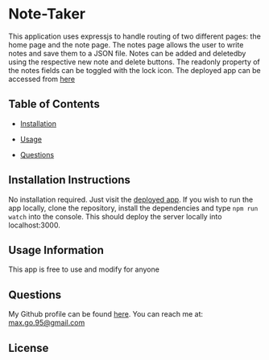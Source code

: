# Note-Taker



This application uses expressjs to handle routing of two different pages: the home page and the note page. The notes page allows the user to write notes and save them to a JSON file. Notes can be added and deletedby using the respective new note and delete buttons. The readonly property of the notes fields can be toggled with the lock icon.
The deployed app can be accessed from [here](https://dashboard.heroku.com/apps/note-taker-smg061/resources)

## Table of Contents

* [Installation](#installation)

* [Usage](#usage)

* [Questions](#questions)


## Installation Instructions <a name="installation"></a>
No installation required. Just visit the [deployed app](https://dashboard.heroku.com/apps/note-taker-smg061/resources). 
If you wish to run the app locally, clone the repository, install the dependencies and type ```npm run watch``` into the console. This should deploy the server locally into localhost:3000. 

## Usage Information <a name="usage"></a>
This app is free to use and modify for anyone

## Questions <a name="questions"></a>
My Github profile can be found [here](https://github.com/smg061). 
You can reach me at: max.go.95@gmail.com
## License <a name="license"></a>

